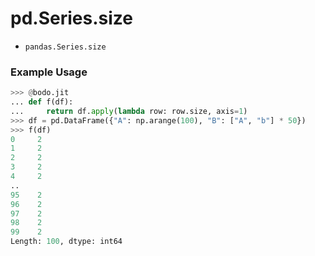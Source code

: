 # pd.Series.size

- `pandas.Series.size`

### Example Usage

```py
>>> @bodo.jit
... def f(df):
...     return df.apply(lambda row: row.size, axis=1)
>>> df = pd.DataFrame({"A": np.arange(100), "B": ["A", "b"] * 50})
>>> f(df)
0     2
1     2
2     2
3     2
4     2
..
95    2
96    2
97    2
98    2
99    2
Length: 100, dtype: int64
```
